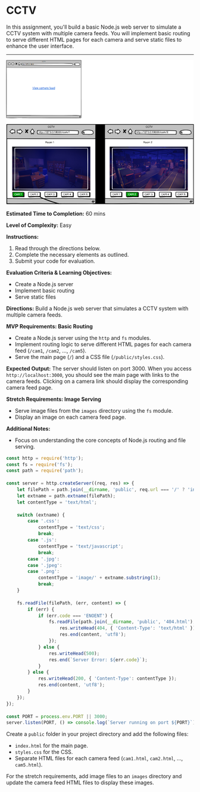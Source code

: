 # CCTV

In this assignment, you'll build a basic Node.js web server to simulate a CCTV system with multiple camera feeds. You will implement basic routing to serve different HTML pages for each camera and serve static files to enhance the user interface.

---

![CCTV](../10%20-%20Assets/CCTV.png)

**Estimated Time to Completion:** 60 mins

**Level of Complexity:** Easy

**Instructions:**

1. Read through the directions below.
2. Complete the necessary elements as outlined.
3. Submit your code for evaluation.

**Evaluation Criteria & Learning Objectives:**

- Create a Node.js server
- Implement basic routing
- Serve static files

**Directions:**
Build a Node.js web server that simulates a CCTV system with multiple camera feeds.

**MVP Requirements: Basic Routing**

- Create a Node.js server using the `http` and `fs` modules.
- Implement routing logic to serve different HTML pages for each camera feed (`/cam1`, `/cam2`, ..., `/cam5`).
- Serve the main page (`/`) and a CSS file (`/public/styles.css`).

**Expected Output:**
The server should listen on port 3000. When you access `http://localhost:3000`, you should see the main page with links to the camera feeds. Clicking on a camera link should display the corresponding camera feed page.

**Stretch Requirements: Image Serving**

- Serve image files from the `images` directory using the `fs` module.
- Display an image on each camera feed page.

**Additional Notes:**

- Focus on understanding the core concepts of Node.js routing and file serving.

```jsx
const http = require('http');
const fs = require('fs');
const path = require('path');

const server = http.createServer((req, res) => {
    let filePath = path.join(__dirname, 'public', req.url === '/' ? 'index.html' : req.url);
    let extname = path.extname(filePath);
    let contentType = 'text/html';

    switch (extname) {
        case '.css':
            contentType = 'text/css';
            break;
        case '.js':
            contentType = 'text/javascript';
            break;
        case '.jpg':
        case '.jpeg':
        case '.png':
            contentType = 'image/' + extname.substring(1);
            break;
    }

    fs.readFile(filePath, (err, content) => {
        if (err) {
            if (err.code === 'ENOENT') {
                fs.readFile(path.join(__dirname, 'public', '404.html'), (err, content) => {
                    res.writeHead(404, { 'Content-Type': 'text/html' });
                    res.end(content, 'utf8');
                });
            } else {
                res.writeHead(500);
                res.end(`Server Error: ${err.code}`);
            }
        } else {
            res.writeHead(200, { 'Content-Type': contentType });
            res.end(content, 'utf8');
        }
    });
});

const PORT = process.env.PORT || 3000;
server.listen(PORT, () => console.log(`Server running on port ${PORT}`));
```

Create a `public` folder in your project directory and add the following files:

- `index.html` for the main page.
- `styles.css` for the CSS.
- Separate HTML files for each camera feed (`cam1.html`, `cam2.html`, ..., `cam5.html`).

For the stretch requirements, add image files to an `images` directory and update the camera feed HTML files to display these images.